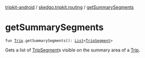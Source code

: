 [tripkit-android](../index.md) / [skedgo.tripkit.routing](index.md) / [getSummarySegments](./get-summary-segments.md)

# getSummarySegments

`fun `[`Trip`](-trip/index.md)`.getSummarySegments(): `[`List`](https://kotlinlang.org/api/latest/jvm/stdlib/kotlin.collections/-list/index.html)`<`[`TripSegment`](-trip-segment/index.md)`>`

Gets a list of [TripSegment](-trip-segment/index.md)s visible on the summary area of a [Trip](-trip/index.md).

